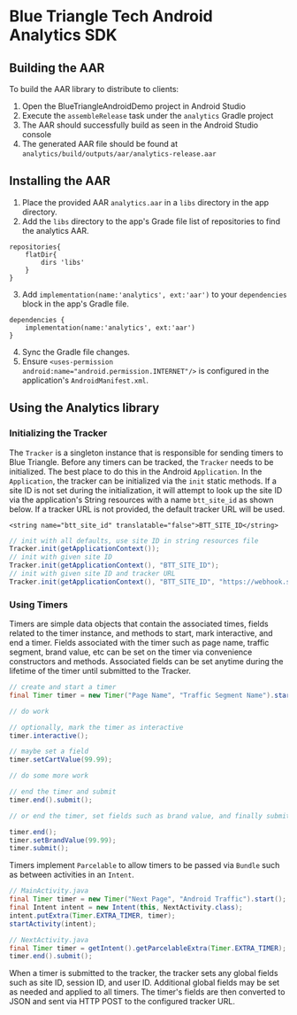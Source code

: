 # Blue Triangle Tech Android Analytics SDK

## Building the AAR

To build the AAR library to distribute to clients:

1. Open the BlueTriangleAndroidDemo project in Android Studio
2. Execute the `assembleRelease` task under the `analytics` Gradle project
3. The AAR should successfully build as seen in the Android Studio console
4. The generated AAR file should be found at `analytics/build/outputs/aar/analytics-release.aar`

## Installing the AAR

1. Place the provided AAR `analytics.aar` in a `libs` directory in the app directory.
2. Add the `libs` directory to the app's Grade file list of repositories to find the analytics AAR.

```
repositories{
    flatDir{
        dirs 'libs'
    }
}
```

3. Add `implementation(name:'analytics', ext:'aar')` to your `dependencies` block in the app's Gradle file.

```
dependencies {
    implementation(name:'analytics', ext:'aar')
}
```

4. Sync the Gradle file changes.
5. Ensure `<uses-permission android:name="android.permission.INTERNET"/>` is configured in the application's `AndroidManifest.xml`.

## Using the Analytics library

### Initializing the Tracker

The `Tracker` is a singleton instance that is responsible for sending timers to Blue Triangle. Before any timers can be tracked, the `Tracker` needs to be initialized. The best place to do this in the Android `Application`. In the `Application`, the tracker can be initialized via the `init` static methods. If a site ID is not set during the initialization, it will attempt to look up the site ID via the application's String resources with a name `btt_site_id` as shown below. If a tracker URL is not provided, the default tracker URL will be used.

```
<string name="btt_site_id" translatable="false">BTT_SITE_ID</string>
```

```java
// init with all defaults, use site ID in string resources file
Tracker.init(getApplicationContext());
// init with given site ID
Tracker.init(getApplicationContext(), "BTT_SITE_ID");
// init with given site ID and tracker URL
Tracker.init(getApplicationContext(), "BTT_SITE_ID", "https://webhook.site/5afd62e7-acde-4cf3-825c-c40c491b0714");
```

### Using Timers

Timers are simple data objects that contain the associated times, fields related to the timer instance, and methods to start, mark interactive, and end a timer. Fields associated with the timer such as page name, traffic segment, brand value, etc can be set on the timer via convenience constructors and methods. Associated fields can be set anytime during the lifetime of the timer until submitted to the Tracker.

```java
// create and start a timer
final Timer timer = new Timer("Page Name", "Traffic Segment Name").start();

// do work

// optionally, mark the timer as interactive
timer.interactive();

// maybe set a field
timer.setCartValue(99.99);

// do some more work

// end the timer and submit
timer.end().submit();

// or end the timer, set fields such as brand value, and finally submit the timer.

timer.end();
timer.setBrandValue(99.99);
timer.submit();
```

Timers implement `Parcelable` to allow timers to be passed via `Bundle` such as between activities in an `Intent`.

```java
// MainActivity.java
final Timer timer = new Timer("Next Page", "Android Traffic").start();
final Intent intent = new Intent(this, NextActivity.class);
intent.putExtra(Timer.EXTRA_TIMER, timer);
startActivity(intent);

// NextActivity.java
final Timer timer = getIntent().getParcelableExtra(Timer.EXTRA_TIMER);
timer.end().submit();
```

When a timer is submitted to the tracker, the tracker sets any global fields such as site ID, session ID, and user ID. Additional global fields may be set as needed and applied to all timers. The timer's fields are then converted to JSON and sent via HTTP POST to the configured tracker URL.
